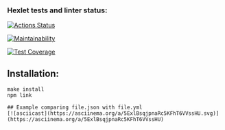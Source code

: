 ### Hexlet tests and linter status:
[![Actions Status](https://github.com/Elena-1710/frontend-project-46/actions/workflows/hexlet-check.yml/badge.svg)](https://github.com/Elena-1710/frontend-project-46/actions)

[![Maintainability](https://api.codeclimate.com/v1/badges/c3c9038c9eb068bf8c4a/maintainability)](https://codeclimate.com/github/Elena-1710/frontend-project-46/maintainability)

[![Test Coverage](https://api.codeclimate.com/v1/badges/c3c9038c9eb068bf8c4a/test_coverage)](https://codeclimate.com/github/Elena-1710/frontend-project-46/test_coverage)

## Installation:
```
make install
npm link

## Example comparing file.json with file.yml
[![asciicast](https://asciinema.org/a/5ExlBsqjpnaRc5KFhT6VVssHU.svg)](https://asciinema.org/a/5ExlBsqjpnaRc5KFhT6VVssHU)

